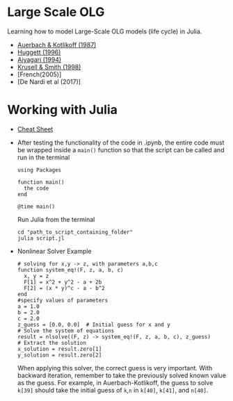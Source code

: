 # Large Scale OLG
Learning how to model Large-Scale OLG models (life cycle) in Julia.

- [Auerbach & Kotlikoff (1987)](https://kotlikoff.net/wp-content/uploads/2019/03/Dynamic-Fiscal-Policy_1.pdf)
- [Huggett (1996)](http://drphilipshaw.com/Huggett%201996.pdf)
- [Aiyagari (1994)](http://drphilipshaw.com/AyagariQJE94.pdf)
- [Krusell & Smith (1998)](http://www.econ.yale.edu/smith/250034.pdf)
- [French(2005)]
- [De Nardi et al (2017)]

# Working with Julia
- [Cheat Sheet](https://cheatsheet.juliadocs.org/)
- After testing the functionality of the code in .ipynb, the entire code must be wrapped inside a `main()` function so that the script can be called and run in the terminal
  ```
  using Packages

  function main()
    the code
  end

  @time main()

  ```
  Run Julia from the terminal
  ```
  cd "path_to_script_containing_folder"
  julia script.jl
  ```
- Nonlinear Solver Example

  ```
  # solving for x,y -> z, with parameters a,b,c
  function system_eq!(F, z, a, b, c)
    x, y = z
    F[1] = x^2 + y^2 - a + 2b
    F[2] = (x * y)^c - a - b^2
  end
  #specify values of parameters
  a = 1.0  
  b = 2.0
  c = 2.0
  z_guess = [0.0, 0.0]  # Initial guess for x and y
  # Solve the system of equations
  result = nlsolve((F, z) -> system_eq!(F, z, a, b, c), z_guess)
  # Extract the solution
  x_solution = result.zero[1]
  y_solution = result.zero[2]
  ```

  When applying this solver, the correct guess is very important. With backward iteration, remember to take the previously solved known value as the guess. For example, in Auerbach-Kotlikoff, the guess to solve `k[39]` should take the initial guess of `k`,`n` in `k[40]`, `k[41]`, and `n[40]`.
